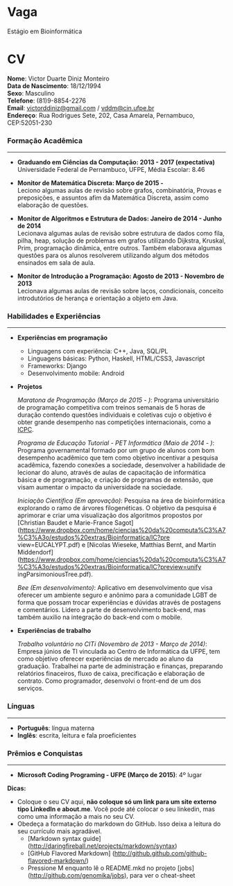 Vaga
====

Estágio em Bioinformática


CV
==

**Nome**: Victor Duarte Diniz Monteiro  
**Data de Nascimento**: 18/12/1994  
**Sexo**: Masculino  
**Telefone**: (81)9-8854-2276  
**Email**: victorddiniz@gmail.com / vddm@cin.ufpe.br  
**Endereço**: Rua Rodrigues Sete, 202, Casa Amarela, Pernambuco, CEP:52051-230  

### Formação Acadêmica ###
* * *

- **Graduando em Ciências da Computação:  2013 - 2017 (expectativa)**  
	Universidade Federal de Pernambuco, UFPE, Média Escolar: 8.46

- **Monitor de Matemática Discreta: Março de 2015 -**  
	Leciono algumas aulas de revisão sobre grafos, combinatória, Provas e preposições,
	e assuntos afim da Matemática Discreta, assim como elaboração de questões. 

- **Monitor de Algoritmos e Estrutura de Dados: Janeiro de 2014 - Junho de 2014**  
	Lecionava algumas aulas de revisão sobre estrutura de dados como fila, pilha, heap, solução de problemas em grafos 		utilizando Dijkstra, Kruskal, Prim, programação dinâmica, entre outros. Também elaborava algumas questões para os 	alunos resolverem utilizando algum dos métodos ensinados em sala de aula.

- **Monitor de Introdução a Programação: Agosto de 2013 - Novembro de 2013**  
	Lecionava algumas aulas de revisão sobre laços, condicionais, conceito introdutórios de herança e orientação a objeto 	em Java.
	
### Habilidades e Experiências ###
* * *

- **Experiências em programação**
	- Linguagens com experiência: C++, Java, SQL/PL
	- Linguagens básicas: Python, Haskell, HTML/CSS3, Javascript
	- Frameworks: Django
	- Desenvolvimento mobile: Android

- **Projetos**  
  
	*Maratona de Programação (Março de 2015 - )*: Programa universitário de programação competitiva com treinos semanais 	de 5 horas de duração contendo questões individuais e coletivas cujo o objetivo é obter grande desempenho nas competições 	internacionais, como a [ICPC](http://icpc.baylor.edu/).  

	*Programa de Educação Tutorial - PET Informática (Maio de 2014 - )*: Programa governamental formado por um grupo de 		alunos com bom desempenho acadêmico que tem como objetivo incentivar a pesquisa acadêmica, fazendo conexões a 			sociedade, desenvolver a habilidade de lecionar do aluno, através de aulas de capacitação de informática básica 	e de programação, e criação de programas de extensão, que visam aumentar o impacto da universidade na sociedade.  
	
	*Iniciação Científica (Em aprovação)*: Pesquisa na área de bioinformática explorando o ramo de árvores filogenéticas. 	O objetivo da pesquisa é aprimorar e criar uma visualização dos algoritmos propostos por [Christian Baudet e Marie-France 		Sagot] (https://www.dropbox.com/home/ciencias%20da%20computa%C3%A7%C3%A3o/estudos%20extras/Bioinformatica/IC?pre		view=EUCALYPT.pdf) e [Nicolas Wieseke, Matthias Bernt, and Martin Middendorf] 						(https://www.dropbox.com/home/ciencias%20da%20computa%C3%A7%C3%A3o/estudos%20extras/Bioinformatica/IC?preview=unify		ingParsimoniousTree.pdf).  

	*Bee (Em desenvolvimento)*: Aplicativo em desenvolvimento que visa oferecer um ambiente seguro e anônimo para a 		comunidade LGBT de forma que possam trocar experiências e dúvidas através de postagens e comentários. Lidero a			parte de desenvolvimento back-end, mas também auxilio na integração do back-end com o mobile.  

- **Experiências de trabalho**  

	*Trabalho voluntário no CITi (Novembro de 2013 - Março de 2014)*: Empresa júnios de TI vinculada ao Centro de 			Informática da UFPE, tem como objetivo oferecer experiências de mercado ao aluno da graduação. Trabalhei na parte 	de administração e finanças, preparando relatórios finaceiros, fluxo de caixa, precificação e elaboração de contrato. 		Como programador, desenvolvi o front-end de um dos serviços.  

### Línguas ###
* * *

- **Português**: língua materna  
- **Inglês**: escrita, leitura e fala proeficientes  

### Prêmios e Conquistas ###
* * *

- **Microsoft Coding Programing - UFPE (Março de 2015)**: 4º lugar

__Dicas:__
* Coloque o seu CV aqui, __não coloque só um link para um site externo tipo LinkedIn e about.me__. Você pode até colocar o seu linkedin, mas como uma informação a mais no seu CV.
* Obedeça a formatação do markdown do GitHub. Isso deixa a leitura do seu currículo mais agradável.
	* [Markdown syntax guide] (http://daringfireball.net/projects/markdown/syntax)
	* [GitHub Flavored Markdown] (http://github.github.com/github-flavored-markdown/)
	* Pressione M enquanto lê o README.mkd no projeto [jobs] (http://github.com/genomika/jobs), para ver o cheat-sheet
